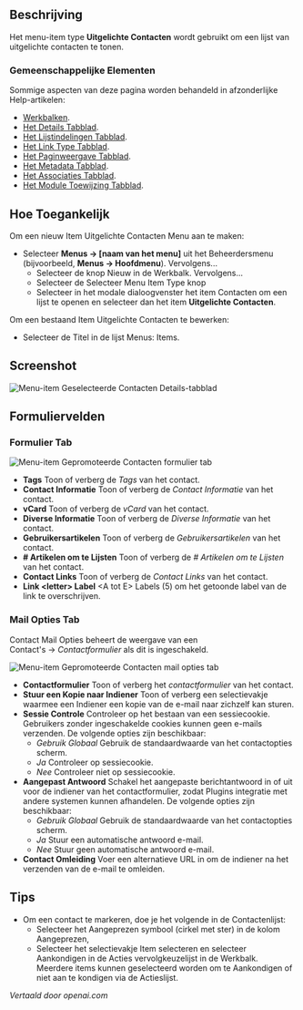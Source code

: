 <!-- Filename: Help4.x:Menu_Item:_Featured_Contacts  / Display title: Uitgelichte Contacten -->

## Beschrijving

Het menu-item type **Uitgelichte Contacten** wordt gebruikt om een lijst van uitgelichte contacten te tonen.

### Gemeenschappelijke Elementen

Sommige aspecten van deze pagina worden behandeld in afzonderlijke Help-artikelen:

* [Werkbalken](jdocmanual?article=help/common-elements/toolbars).
* [Het Details Tabblad](jdocmanual?article=help/menu-items-common/menu-item-details).
* [Het Lijstindelingen Tabblad](jdocmanual?article=help/menu-items-common/menu-item-list-layouts).
* [Het Link Type Tabblad](jdocmanual?article=help/menu-items-common/menu-item-link-type).
* [Het Paginweergave Tabblad](jdocmanual?article=help/menu-items-common/menu-item-page-display).
* [Het Metadata Tabblad](jdocmanual?article=help/menu-items-common/menu-item-metadata).
* [Het Associaties Tabblad](jdocmanual?article=help/common-elements/edit-associations).
* [Het Module Toewijzing Tabblad](jdocmanual?article=help/menu-items-common/menu-item-module-assignment).

## Hoe Toegankelijk

Om een nieuw Item Uitgelichte Contacten Menu aan te maken:

- Selecteer **Menus → \[naam van het menu\]** uit het Beheerdersmenu
  (bijvoorbeeld, **Menus → Hoofdmenu**). Vervolgens...
  - Selecteer de knop Nieuw in de Werkbalk. Vervolgens...
  - Selecteer de Selecteer Menu Item Type knop
  - Selecteer in het modale dialoogvenster het item Contacten om een lijst te openen en selecteer dan
    het item **Uitgelichte Contacten**.

Om een bestaand Item Uitgelichte Contacten te bewerken:

- Selecteer de Titel in de lijst Menus: Items.


## Screenshot

![Menu-item Geselecteerde Contacten Details-tabblad](../../../nl/images/menu-items/contacts-featured-contacts-details-tab.png)

## Formuliervelden

### Formulier Tab

![Menu-item Gepromoteerde Contacten formulier tab](../../../nl/images/menu-items/contacts-featured-contacts-form-tab.png)

- **Tags** Toon of verberg de *Tags* van het contact.
- **Contact Informatie** Toon of verberg de *Contact Informatie* van het contact.
- **vCard** Toon of verberg de *vCard* van het contact.
- **Diverse Informatie** Toon of verberg de *Diverse Informatie* van het contact.
- **Gebruikersartikelen** Toon of verberg de *Gebruikersartikelen* van het contact.
- **\# Artikelen om te Lijsten** Toon of verberg de *\# Artikelen om te Lijsten* van het contact.
- **Contact Links** Toon of verberg de *Contact Links* van het contact.
- **Link \<letter\> Label** \<A tot E\> Labels (5) om het getoonde label van de link te overschrijven.

### Mail Opties Tab

Contact Mail Opties beheert de weergave van een Contact's → *Contactformulier* als dit is ingeschakeld.

![Menu-item Gepromoteerde Contacten mail opties tab](../../../nl/images/menu-items/contacts-featured-contacts-mail-options-tab.png)

- **Contactformulier** Toon of verberg het *contactformulier* van het contact.
- **Stuur een Kopie naar Indiener** Toon of verberg een selectievakje waarmee een Indiener een kopie van de e-mail naar zichzelf kan sturen.
- **Sessie Controle** Controleer op het bestaan van een sessiecookie. Gebruikers zonder ingeschakelde cookies kunnen geen e-mails verzenden.
    De volgende opties zijn beschikbaar:
    - *Gebruik Globaal* Gebruik de standaardwaarde van het contactopties scherm.
    - *Ja* Controleer op sessiecookie.
    - *Nee* Controleer niet op sessiecookie.
- **Aangepast Antwoord** Schakel het aangepaste berichtantwoord in of uit voor de indiener van het contactformulier, zodat Plugins integratie met andere systemen kunnen afhandelen.
    De volgende opties zijn beschikbaar:
    - *Gebruik Globaal* Gebruik de standaardwaarde van het contactopties scherm.
    - *Ja* Stuur een automatische antwoord e-mail.
    - *Nee* Stuur geen automatische antwoord e-mail.
- **Contact Omleiding** Voer een alternatieve URL in om de indiener na het verzenden van de e-mail te omleiden.


## Tips

- Om een contact te markeren, doe je het volgende in de Contactenlijst:
  - Selecteer het Aangeprezen symbool (cirkel met ster) in de kolom Aangeprezen,
  - Selecteer het selectievakje Item selecteren en selecteer Aankondigen in de Acties
    vervolgkeuzelijst in de Werkbalk. Meerdere items kunnen geselecteerd worden om te Aankondigen
    of niet aan te kondigen via de Actieslijst.

*Vertaald door openai.com*

